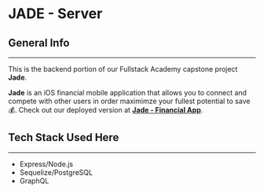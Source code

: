 # JADE - Server



## General Info
___

This is the backend portion of our Fullstack Academy capstone project **Jade**.

**Jade** is an iOS financial mobile application that allows you to connect and compete with other users in order maximimze your fullest potential to save 💰. Check out our deployed version at **[Jade - Financial App](https://github.com/FSA-Team-Mercury/jade)**.


## Tech Stack Used Here

---

  * Express/Node.js
  * Sequelize/PostgreSQL
  * GraphQL




